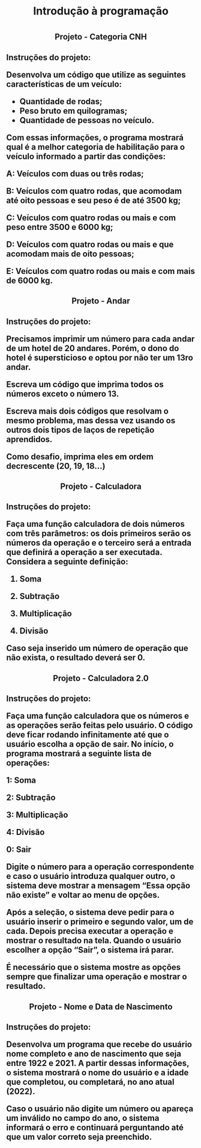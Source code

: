 <h1 align="center"> Introdução à programação <h1>


<h2 align="center"> Projeto - Categoria CNH <h2>


Instruções do projeto:

Desenvolva um código que utilize as seguintes características de um veículo:
- Quantidade de rodas;
- Peso bruto em quilogramas;
- Quantidade de pessoas no veículo.

Com essas informações, o programa mostrará qual é a melhor categoria de habilitação para o veículo informado a partir das condições:

A: Veículos com duas ou três rodas;

B: Veículos com quatro rodas, que acomodam até oito pessoas e seu peso é de até 3500 kg;

C: Veículos com quatro rodas ou mais e com peso entre 3500 e 6000 kg;

D: Veículos com quatro rodas ou mais e que acomodam mais de oito pessoas; 

E: Veículos com quatro rodas ou mais e com mais de 6000 kg.

<h2 align="center"> Projeto - Andar <h2>

Instruções do projeto:

Precisamos imprimir um número para cada andar de um hotel de 20 andares. Porém, o dono do hotel é supersticioso e optou por não ter um 13ro andar.

Escreva um código que imprima todos os números exceto o número 13.

Escreva mais dois códigos que resolvam o mesmo problema, mas dessa vez usando os outros dois tipos de laços de repetição aprendidos.

Como desafio, imprima eles em ordem decrescente (20, 19, 18...)


<h2 align="center"> Projeto - Calculadora <h2>

Instruções do projeto:

Faça uma função calculadora de dois números com três parâmetros: os dois primeiros serão os números da operação e o terceiro será a entrada que definirá a operação a ser executada. Considera a seguinte definição:

1. Soma

2. Subtração

3. Multiplicação

4. Divisão

Caso seja inserido um número de operação que não exista, o resultado deverá ser 0.


<h2 align="center"> Projeto - Calculadora 2.0 <h2>

Instruções do projeto:

Faça uma função calculadora que os números e as operações serão feitas pelo usuário. O código deve ficar rodando infinitamente até que o usuário escolha a opção de sair. No início, o programa mostrará a seguinte lista de operações:

1: Soma

2: Subtração

3: Multiplicação

4: Divisão

0: Sair

Digite o número para a operação correspondente e caso o usuário introduza qualquer outro, o sistema deve mostrar a mensagem “Essa opção não existe” e voltar ao menu de opções.

Após a seleção, o sistema deve pedir para o usuário inserir o primeiro e segundo valor, um de cada. Depois precisa executar a operação e mostrar o resultado na tela. Quando o usuário escolher a opção “Sair”, o sistema irá parar.

É necessário que o sistema mostre as opções sempre que finalizar uma operação e mostrar o resultado. 


<h2 align="center"> Projeto - Nome e Data de Nascimento <h2>

Instruções do projeto:

Desenvolva um programa que recebe do usuário nome completo e ano de nascimento que seja entre 1922 e 2021.
A partir dessas informações, o sistema mostrará o nome do usuário e a idade que completou, ou completará, no ano atual (2022).

Caso o usuário não digite um número ou apareça um inválido no campo do ano, o sistema informará o erro e continuará perguntando até que um valor correto seja preenchido.
